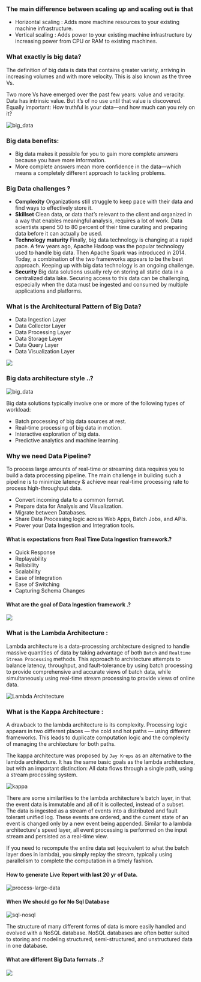### The main difference between scaling up and scaling out is that 
* Horizontal scaling : Adds more machine resources to your existing machine infrastructure. 
* Vertical scaling : Adds power to your existing machine infrastructure by increasing power from CPU or RAM to existing machines.

### What exactly is big data?
The definition of big data is data that contains greater variety, arriving in increasing volumes and with more velocity. This is also known as the three Vs.

Two more Vs have emerged over the past few years: value and veracity. Data has intrinsic value. But it’s of no use until that value is discovered. Equally important: How truthful is your data—and how much can you rely on it?

![big_data](../images/bigdata_vs.png)

### Big data benefits:
* Big data makes it possible for you to gain more complete answers because you have more information.
* More complete answers mean more confidence in the data—which means a completely different approach to tackling problems.

### Big Data challenges ?
* **Complexity** Organizations still struggle to keep pace with their data and find ways to effectively store it.
* **Skillset** Clean data, or data that’s relevant to the client and organized in a way that enables meaningful analysis, requires a lot of work. Data scientists spend 50 to 80 percent of their time curating and preparing data before it can actually be used.
* **Technology maturity** Finally, big data technology is changing at a rapid pace. A few years ago, Apache Hadoop was the popular technology used to handle big data. Then Apache Spark was introduced in 2014. Today, a combination of the two frameworks appears to be the best approach. Keeping up with big data technology is an ongoing challenge.
* **Security** Big data solutions usually rely on storing all static data in a centralized data lake. Securing access to this data can be challenging, especially when the data must be ingested and consumed by multiple applications and platforms.

### What is the Architectural Pattern of Big Data?
* Data Ingestion Layer
* Data Collector Layer
* Data Processing Layer
* Data Storage Layer
* Data Query Layer
* Data Visualization Layer

![](../images/xenonstack-big-data-framework-ingestion.webp)

### Big data architecture style ..?
![big_data](../images/big-data-logical.svg)

Big data solutions typically involve one or more of the following types of workload:
* Batch processing of big data sources at rest.
* Real-time processing of big data in motion.
* Interactive exploration of big data.
* Predictive analytics and machine learning.

### Why we need Data Pipeline?
To process large amounts of real-time or streaming data requires you to build a data processing pipeline. The main challenge in building such a pipeline is to minimize latency & achieve near real-time processing rate to process high-throughput data.
* Convert incoming data to a common format.
* Prepare data for Analysis and Visualization.
* Migrate between Databases.
* Share Data Processing logic across Web Apps, Batch Jobs, and APIs.
* Power your Data Ingestion and Integration tools.

#### What is expectations from Real Time Data Ingestion framework.?
* Quick Response
* Replayability
* Reliability
* Scalability
* Ease of Integration
* Ease of Switching
* Capturing Schema Changes

#### What are the goal of Data Ingestion framework .?

![](../images/xenonstack-goals-of-data-ingestion.jpg)

### What is the Lambda Architecture :
Lambda architecture is a data-processing architecture designed to handle massive quantities of data by taking advantage of both `Batch` and `Realtime Stream Processing` methods. 
This approach to architecture attempts to balance latency, throughput, and fault-tolerance by using batch processing to provide comprehensive and accurate views 
of batch data, while simultaneously using real-time stream processing to provide views of online data.

![Lambda Architecture](../images/lambda.png)

### What is the Kappa Architecture :
A drawback to the lambda architecture is its complexity. Processing logic appears in two different places — the cold and hot paths — using different frameworks. This leads to duplicate computation logic and the complexity of managing the architecture for both paths.

The kappa architecture was proposed by `Jay Kreps` as an alternative to the lambda architecture. It has the same basic goals as the lambda architecture, but with an important distinction: All data flows through a single path, using a stream processing system.

![kappa](../images/kappa.png)

There are some similarities to the lambda architecture's batch layer, in that the event data is immutable and all of it is collected, instead of a subset. The data is ingested as a stream of events into a distributed and fault tolerant unified log. These events are ordered, and the current state of an event is changed only by a new event being appended. Similar to a lambda architecture's speed layer, all event processing is performed on the input stream and persisted as a real-time view.

If you need to recompute the entire data set (equivalent to what the batch layer does in lambda), you simply replay the stream, typically using parallelism to complete the computation in a timely fashion.

#### How to generate Live Report with last 20 yr of Data.
![process-large-data](../images/process-large-data.png)

#### When We should go for No Sql Database
![sql-nosql](../images/SQL-NOSQL.png)

The structure of many different forms of data is more easily handled and evolved with a NoSQL database. 
NoSQL databases are often better suited to storing and modeling structured, semi-structured, 
and unstructured data in one database.

#### What are different Big Data formats ..?

![](../images/bigdata_data_formats.png)

